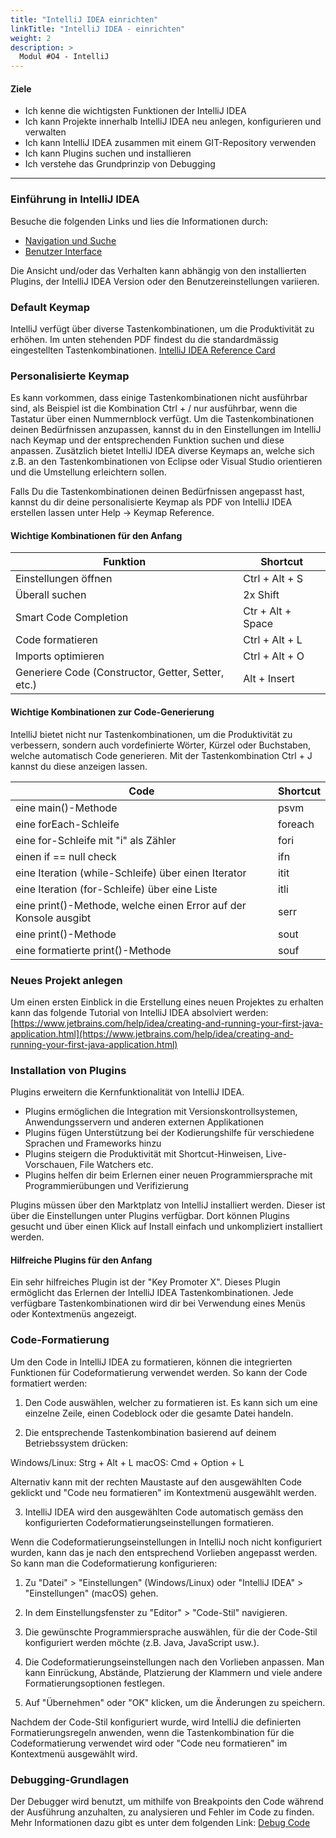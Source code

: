 ```yaml
---
title: "IntelliJ IDEA einrichten"
linkTitle: "IntelliJ IDEA - einrichten"
weight: 2
description: >
  Modul #O4 - IntelliJ
---
```


#### Ziele
* Ich kenne die wichtigsten Funktionen der IntelliJ IDEA
* Ich kann Projekte innerhalb IntelliJ IDEA neu anlegen, konfigurieren und verwalten
* Ich kann IntelliJ IDEA zusammen mit einem GIT-Repository verwenden
* Ich kann Plugins suchen und installieren
* Ich verstehe das Grundprinzip von Debugging

---

### Einführung in IntelliJ IDEA

Besuche die folgenden Links und lies die Informationen durch:
- [Navigation und Suche](https://www.jetbrains.com/help/idea/discover-intellij-idea.html#navigation-and-search)
- [Benutzer Interface](https://www.jetbrains.com/help/idea/guided-tour-around-the-user-interface.html)

Die Ansicht und/oder das Verhalten kann abhängig von den installierten Plugins, der IntelliJ IDEA Version oder den Benutzereinstellungen variieren.

### Default Keymap

IntelliJ verfügt über diverse Tastenkombinationen, um die Produktivität zu erhöhen.
Im unten stehenden PDF findest du die standardmässig eingestellten Tastenkombinationen.
[IntelliJ IDEA Reference Card](https://resources.jetbrains.com/storage/products/intellij-idea/docs/IntelliJIDEA_ReferenceCard.pdf)

### Personalisierte Keymap

Es kann vorkommen, dass einige Tastenkombinationen nicht ausführbar sind, als Beispiel ist die Kombination Ctrl + / nur ausführbar, wenn die Tastatur über einen Nummernblock verfügt.
Um die Tastenkombinationen deinen Bedürfnissen anzupassen, kannst du in den Einstellungen im IntelliJ nach Keymap und der entsprechenden Funktion suchen und diese anpassen.
Zusätzlich bietet IntelliJ IDEA diverse Keymaps an, welche sich z.B. an den Tastenkombinationen von Eclipse oder Visual Studio orientieren und die Umstellung erleichtern sollen.

Falls Du die Tastenkombinationen deinen Bedürfnissen angepasst hast, kannst du dir deine personalisierte Keymap als PDF von IntelliJ IDEA erstellen lassen unter Help &rarr; Keymap Reference.

#### Wichtige Kombinationen für den Anfang

| Funktion                                           | Shortcut          |
|----------------------------------------------------|-------------------|
| Einstellungen öffnen                               | Ctrl + Alt + S    |
| Überall suchen                                     | 2x Shift          |
| Smart Code Completion                              | Ctr + Alt + Space |
| Code formatieren                                   | Ctrl + Alt + L    |
| Imports optimieren                                 | Ctrl + Alt + O    |
| Generiere Code (Constructor, Getter, Setter, etc.) | Alt + Insert      |

#### Wichtige Kombinationen zur Code-Generierung

IntelliJ bietet nicht nur Tastenkombinationen, um die Produktivität zu verbessern, sondern auch vordefinierte Wörter, Kürzel oder Buchstaben, welche automatisch Code generieren.
Mit der Tastenkombination Ctrl + J kannst du diese anzeigen lassen.
  
| Code                                                             | Shortcut |
|------------------------------------------------------------------|----------|
| eine main()-Methode                                              | psvm     |
| eine forEach-Schleife                                            | foreach  |
| eine for-Schleife mit "i" als Zähler                             | fori     |
| einen if == null check                                           | ifn      |
| eine Iteration (while-Schleife) über einen Iterator              | itit     |
| eine Iteration (for-Schleife) über eine Liste                    | itli     |
| eine print()-Methode, welche einen Error auf der Konsole ausgibt | serr     |
| eine print()-Methode                                             | sout     |
| eine formatierte print()-Methode                                 | souf     |

### Neues Projekt anlegen

Um einen ersten Einblick in die Erstellung eines neuen Projektes zu erhalten kann das folgende Tutorial von IntelliJ IDEA absolviert werden:
[https://www.jetbrains.com/help/idea/creating-and-running-your-first-java-application.html](https://www.jetbrains.com/help/idea/creating-and-running-your-first-java-application.html)

### Installation von Plugins

Plugins erweitern die Kernfunktionalität von IntelliJ IDEA.

* Plugins ermöglichen die Integration mit Versionskontrollsystemen, Anwendungsservern und anderen externen Applikationen
* Plugins fügen Unterstützung bei der Kodierungshilfe für verschiedene Sprachen und Frameworks hinzu
* Plugins steigern die Produktivität mit Shortcut-Hinweisen, Live-Vorschauen, File Watchers etc.
* Plugins helfen dir beim Erlernen einer neuen Programmiersprache mit Programmierübungen und Verifizierung

Plugins müssen über den Marktplatz von IntelliJ installiert werden. Dieser ist über die Einstellungen unter Plugins verfügbar.
Dort können Plugins gesucht und über einen Klick auf Install einfach und unkompliziert installiert werden.

#### Hilfreiche Plugins für den Anfang

Ein sehr hilfreiches Plugin ist der "Key Promoter X". Dieses Plugin ermöglicht das Erlernen der IntelliJ IDEA Tastenkombinationen.
Jede verfügbare Tastenkombinationen wird dir bei Verwendung eines Menüs oder Kontextmenüs angezeigt.

### Code-Formatierung
Um den Code in IntelliJ IDEA zu formatieren, können die integrierten Funktionen für Codeformatierung verwendet werden. So kann der Code formatiert werden:

1. Den Code auswählen, welcher zu formatieren ist. Es kann sich um eine einzelne Zeile, einen Codeblock oder die gesamte Datei handeln.

2. Die entsprechende Tastenkombination basierend auf deinem Betriebssystem drücken:

Windows/Linux: Strg + Alt + L
macOS: Cmd + Option + L

Alternativ kann mit der rechten Maustaste auf den ausgewählten Code geklickt und "Code neu formatieren" im Kontextmenü ausgewählt werden.

3. IntelliJ IDEA wird den ausgewählten Code automatisch gemäss den konfigurierten Codeformatierungseinstellungen formatieren.

Wenn die Codeformatierungseinstellungen in IntelliJ  noch nicht konfiguriert wurden, kann das je nach den entsprechend Vorlieben angepasst werden. So kann man die Codeformatierung konfigurieren:

1. Zu "Datei" > "Einstellungen" (Windows/Linux) oder "IntelliJ IDEA" > "Einstellungen" (macOS) gehen.

2. In dem Einstellungsfenster zu "Editor" > "Code-Stil" navigieren.

3. Die gewünschte Programmiersprache auswählen, für die der Code-Stil konfiguriert werden möchte (z.B. Java, JavaScript usw.).

4. Die Codeformatierungseinstellungen nach den Vorlieben anpassen. Man kann Einrückung, Abstände, Platzierung der Klammern und viele andere Formatierungsoptionen festlegen.

5. Auf "Übernehmen" oder "OK" klicken, um die Änderungen zu speichern.

Nachdem der Code-Stil konfiguriert wurde, wird IntelliJ die definierten Formatierungsregeln anwenden, wenn die Tastenkombination für die Codeformatierung verwendet wird oder "Code neu formatieren" im Kontextmenü ausgewählt wird.


### Debugging-Grundlagen

Der Debugger wird benutzt, um mithilfe von Breakpoints den Code während der Ausführung anzuhalten, zu analysieren und Fehler im Code zu finden.
Mehr Informationen dazu gibt es unter dem folgenden Link:
[Debug Code](https://www.jetbrains.com/help/idea/debugging-code.html)
